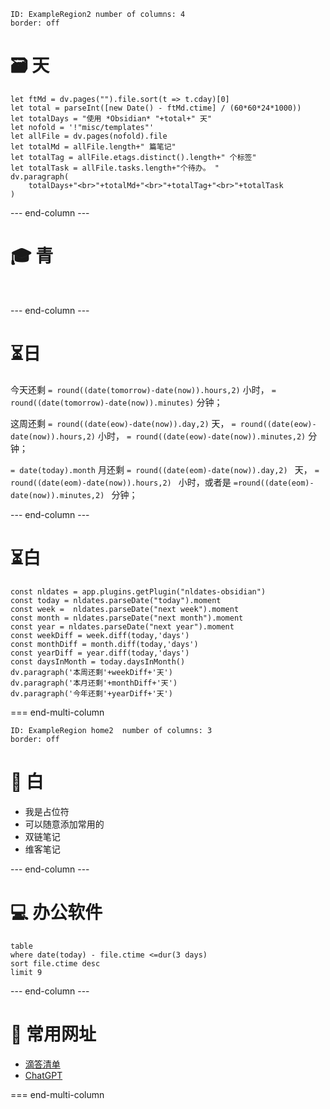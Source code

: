 
```start-multi-column
ID: ExampleRegion2 number of columns: 4
border: off
```

# 🗃️ 天

```dataviewjs
let ftMd = dv.pages("").file.sort(t => t.cday)[0]
let total = parseInt([new Date() - ftMd.ctime] / (60*60*24*1000))
let totalDays = "使用 *Obsidian* "+total+" 天"
let nofold = '!"misc/templates"'
let allFile = dv.pages(nofold).file
let totalMd = allFile.length+" 篇笔记"
let totalTag = allFile.etags.distinct().length+" 个标签"
let totalTask = allFile.tasks.length+"个待办。 "
dv.paragraph(
	totalDays+"<br>"+totalMd+"<br>"+totalTag+"<br>"+totalTask
)

```

--- end-column ---

# 🎓 青

​​

--- end-column ---

# ⏳日

今天还剩 `= round((date(tomorrow)-date(now)).hours,2)` 小时， `= round((date(tomorrow)-date(now)).minutes)` 分钟；

这周还剩 `= round((date(eow)-date(now)).day,2)` 天， `= round((date(eow)-date(now)).hours,2)` 小时， `= round((date(eow)-date(now)).minutes,2)` 分钟；

`= date(today).month` 月还剩 `= round((date(eom)-date(now)).day,2) ` 天， `= round((date(eom)-date(now)).hours,2) ` 小时，或者是 `=round((date(eom)-date(now)).minutes,2) ` 分钟；


--- end-column ---

# ⏳白

```dataviewjs
const nldates = app.plugins.getPlugin("nldates-obsidian")
const today = nldates.parseDate("today").moment
const week =  nldates.parseDate("next week").moment
const month = nldates.parseDate("next month").moment
const year = nldates.parseDate("next year").moment
const weekDiff = week.diff(today,'days')
const monthDiff = month.diff(today,'days')
const yearDiff = year.diff(today,'days')
const daysInMonth = today.daysInMonth()
dv.paragraph('本周还剩'+weekDiff+'天')
dv.paragraph('本月还剩'+monthDiff+'天')
dv.paragraph('今年还剩'+yearDiff+'天')

```

=== end-multi-column
```start-multi-column
ID: ExampleRegion home2  number of columns: 3
border: off
```

# 🔬 白

- 我是占位符
- 可以随意添加常用的
- 双链笔记
- 维客笔记

--- end-column ---

# 💻 办公软件

```dataview
table 
where date(today) - file.ctime <=dur(3 days)
sort file.ctime desc
limit 9
```


--- end-column ---

# 📌 常用网址

- [滴答清单](https://www.dida365.com/)
- [ChatGPT](https://chat.openai.com/chat)


=== end-multi-column

